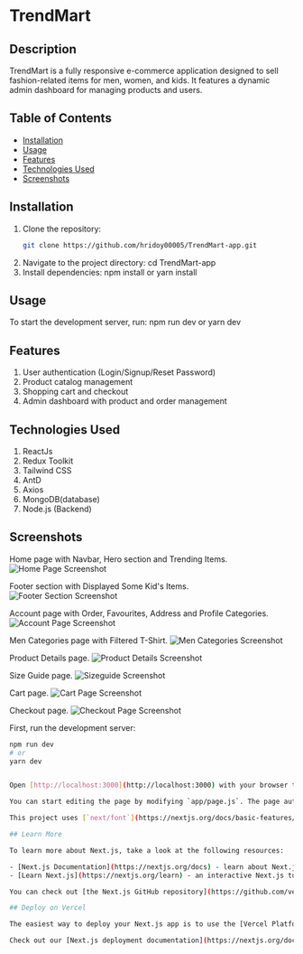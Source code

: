 # TrendMart

## Description
TrendMart is a fully responsive e-commerce application designed to sell fashion-related items for men, women, and kids. It features a dynamic admin dashboard for managing products and users.

## Table of Contents
- [Installation](#installation)
- [Usage](#usage)
- [Features](#features)
- [Technologies Used](#technologies-used)
- [Screenshots](#screenshots)


## Installation
1. Clone the repository:
   ```bash
   git clone https://github.com/hridoy00005/TrendMart-app.git
2. Navigate to the project directory:
   cd TrendMart-app
3. Install dependencies:
   npm install or yarn install

## Usage
To start the development server, run:
npm run dev or yarn dev

## Features
1. User authentication (Login/Signup/Reset Password)
2. Product catalog management
3. Shopping cart and checkout
4. Admin dashboard with product and order management

## Technologies Used
1. ReactJs
2. Redux Toolkit
3. Tailwind CSS
4. AntD
5. Axios
6. MongoDB(database)
7. Node.js (Backend)


## Screenshots 

Home page with Navbar, Hero section and Trending Items.
![Home Page Screenshot](./public/images/screenshots/Home.png)

Footer section with Displayed Some Kid's Items.
![Footer Section Screenshot](./public/images/screenshots/footer.png)

Account page with Order, Favourites, Address and Profile Categories.
![Account Page Screenshot](./public/images/screenshots/account.png)

Men Categories page with Filtered T-Shirt.
![Men Categories Screenshot](./public/images/screenshots/men.png)

Product Details page.
![Product Details Screenshot](./public/images/screenshots/productdetails.png)

Size Guide page.
![Sizeguide Screenshot](./public/images/screenshots/sizeguide.png)

Cart page.
![Cart Page Screenshot](./public/images/screenshots/cart.png)

Checkout page.
![Checkout Page Screenshot](./public/images/screenshots/checkout.png)



First, run the development server:

```bash
npm run dev
# or
yarn dev


Open [http://localhost:3000](http://localhost:3000) with your browser to see the result.

You can start editing the page by modifying `app/page.js`. The page auto-updates as you edit the file.

This project uses [`next/font`](https://nextjs.org/docs/basic-features/font-optimization) to automatically optimize and load Inter, a custom Google Font.

## Learn More

To learn more about Next.js, take a look at the following resources:

- [Next.js Documentation](https://nextjs.org/docs) - learn about Next.js features and API.
- [Learn Next.js](https://nextjs.org/learn) - an interactive Next.js tutorial.

You can check out [the Next.js GitHub repository](https://github.com/vercel/next.js/) - your feedback and contributions are welcome!

## Deploy on Vercel

The easiest way to deploy your Next.js app is to use the [Vercel Platform](https://vercel.com/new?utm_medium=default-template&filter=next.js&utm_source=create-next-app&utm_campaign=create-next-app-readme) from the creators of Next.js.

Check out our [Next.js deployment documentation](https://nextjs.org/docs/deployment) for more details.
